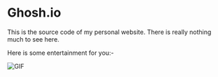 Ghosh.io
========

This is the source code of my personal website. There is really nothing much to see here.

Here is some entertainment for you:-


![GIF](source/assets/images/dace.gif "Dancing Boba")
